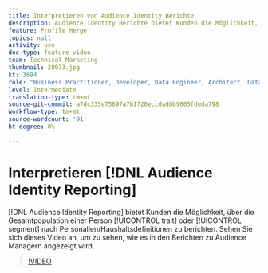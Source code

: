 ```yaml
---
title: Interpretieren von Audience Identity Berichte
description: Audience Identity Berichte bietet Kunden die Möglichkeit, über die Gesamtpopulation einer Eigenschaft oder eines Segments nach Personalien/Haushaltsdefinitionen zu berichten. Sehen Sie sich dieses Video an, um zu sehen, wie es in den Berichten zu Audience Managern angezeigt wird.
feature: Profile Merge
topics: null
activity: use
doc-type: feature video
team: Technical Marketing
thumbnail: 28973.jpg
kt: 3694
role: "Business Practitioner, Developer, Data Engineer, Architect, Data Architect, Administrator, Leader"
level: Intermediate
translation-type: tm+mt
source-git-commit: a7dc335e75697a7b1720eccdadbb9605fdeda798
workflow-type: tm+mt
source-wordcount: '91'
ht-degree: 0%

---
```



# Interpretieren [!DNL Audience Identity Reporting]

[!DNL Audience Identity Reporting] bietet Kunden die Möglichkeit, über die Gesamtpopulation einer Person  [!UICONTROL trait] oder  [!UICONTROL segment] nach Personalien/Haushaltsdefinitionen zu berichten. Sehen Sie sich dieses Video an, um zu sehen, wie es in den Berichten zu Audience Managern angezeigt wird.

>[!VIDEO](https://video.tv.adobe.com/v/28973/?quality=12)
